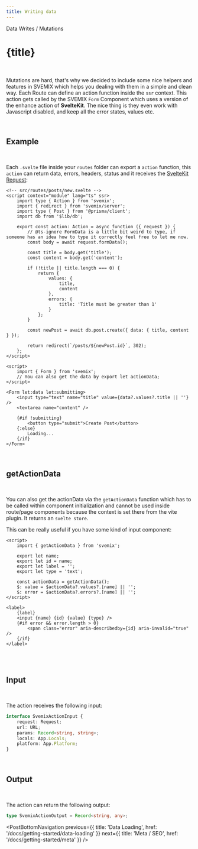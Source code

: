 ```yaml
---
title: Writing data
---
```


<script context="module">
	export const prerender = true;
</script>
<script>
	import PostBottomNavigation from "../../../components/PostBottomNavigation.svelte";
</script>

<p class="mb-4 leading-6 font-semibold text-sky-300">Data Writes / Mutations</p>

# {title}

<br>

Mutations are hard, that's why we decided to include some nice helpers and features in SVEMIX which helps you dealing with them in a simple and clean way.
Each Route can define an action function inside the `ssr` context. This action gets called by the SVEMIX `Form` Component which uses a version of the enhance action of **SvelteKit**. The nice thing is they even work with Javascript disabled, and keep all the error states, values etc.

<br>

<h2 id="example">Example</h2>

<br>

Each `.svelte` file inside your `routes` folder can export a `action` function, this `action` can return data, errors, headers, status and it receives the [SvelteKit Request](https://kit.svelte.dev/docs#routing-endpoints):

```svelte
<!-- src/routes/posts/new.svelte -->
<script context="module" lang="ts" ssr>
	import type { Action } from 'svemix';
	import { redirect } from 'svemix/server';
	import type { Post } from '@prisma/client';
	import db from '$lib/db';

	export const action: Action = async function ({ request }) {
		// @ts-ignore FormData is a little bit weird to type, if someone has an idea how to type it correctly feel free to let me now.
		const body = await request.formData();

		const title = body.get('title');
		const content = body.get('content');

		if (!title || title.length === 0) {
			return {
				values: {
					title,
					content
				},
				errors: {
					title: 'Title must be greater than 1'
				}
			};
		}

		const newPost = await db.post.create({ data: { title, content } });

		return redirect(`/posts/${newPost.id}`, 302);
	};
</script>

<script>
	import { Form } from 'svemix';
	// You can also get the data by export let actionData;
</script>

<Form let:data let:submitting>
	<input type="text" name="title" value={data?.values?.title || ''} />
	<textarea name="content" />

	{#if !submitting}
		<button type="submit">Create Post</button>
	{:else}
		Loading...
	{/if}
</Form>
```

<br>

<h2 id="getActionData">getActionData</h2>

<br>

You can also get the actionData via the `getActionData` function which has to be called within component initialization and cannot be used inside route/page components because the context is set there from the vite plugin. It returns an `svelte store`.

This can be really useful if you have some kind of input component:

<!-- src/lib/Input.svelte -->

```svelte
<script>
	import { getActionData } from 'svemix';

	export let name;
	export let id = name;
	export let label = '';
	export let type = 'text';

	const actionData = getActionData();
	$: value = $actionData?.values?.[name] || '';
	$: error = $actionData?.errors?.[name] || '';
</script>

<label>
	{label}
	<input {name} {id} {value} {type} />
	{#if error && error.length > 0}
		<span class="error" aria-describedby={id} aria-invalid="true" />
	{/if}
</label>
```

<br>

<br>

<h2 id="input">Input</h2>

<br>

The action receives the following input:

```ts
interface SvemixActionInput {
	request: Request;
	url: URL;
	params: Record<string, string>;
	locals: App.Locals;
	platform: App.Platform;
}
```

<br>

<h2 id="output">Output</h2>

<br>

The action can return the following output:

```ts
type SvemixActionOutput = Record<string, any>;
```

<PostBottomNavigation
previous={{ title: 'Data Loading', href: '/docs/getting-started/data-loading' }}
next={{ title: 'Meta / SEO', href: '/docs/getting-started/meta'  }}
/>
